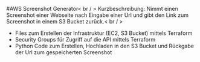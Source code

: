 #AWS Screenshot Generator< br / >
Kurzbeschreibung: Nimmt einen Screenshot einer Webseite nach Eingabe einer Url und gibt den Link zum Screenshot in einem S3 Bucket zurück.< br / >

+ Files zum Erstellen der Infrastruktur (EC2, S3 Bucket) mittels Terraform
+ Security Groups für Zugriff auf die API mittels Terraform
+ Python Code zum Erstellen, Hochladen in den S3 Bucket und Rückgabe der Url zum gespeicherten Screenshot
